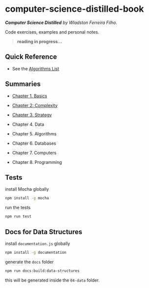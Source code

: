# computer-science-distilled-book

_**Computer Science Distilled** by Wladston Ferreira Filho_.

Code exercises, examples and personal notes.

> **reading in progress...**

## Quick Reference

* See the [Algorithms List](./algorithms.md)

## Summaries

* [Chapter 1. Basics](./01-basics/summary.md)

* [Chapter 2: Complexity](./02-complexity/summary.md)

* [Chapter 3. Strategy](./03-strategy/summary.md)

* Chapter 4. Data

* Chapter 5. Algorithms

* Chapter 6. Databases

* Chapter 7. Computers

* Chapter 8. Programming

## Tests

install Mocha globally

```sh
npm install -g mocha
```

run the tests

```sh
npm run test
```

## Docs for Data Structures

install `documentation.js` globally

```sh
npm install -g documentation
```

generate the `docs` folder

```sh
npm run docs:build:data-structures
```

this will be generated inside the `04-data` folder.